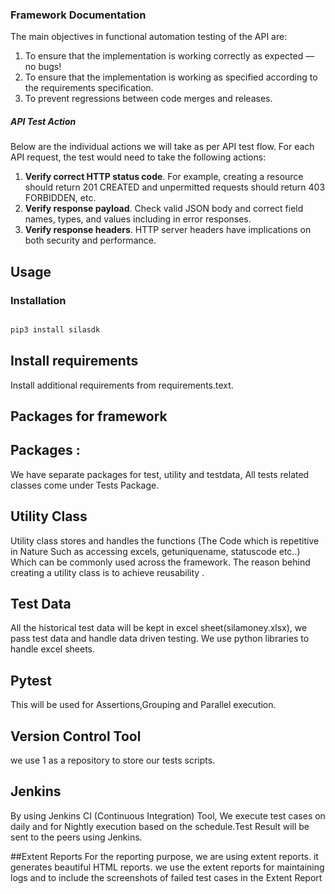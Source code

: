 ### **Framework Documentation**

The main objectives in functional automation testing of the API are: 
1. To ensure that the implementation is working correctly as expected — no bugs!
2. To ensure that the implementation is working as specified according to the requirements specification.
3. To prevent regressions between code merges and releases.

##### API Test Action
Below are the  individual actions we will take as per API test flow. For each API request, the test would need to take the following actions: 
1. **Verify correct HTTP status code**. For example, creating a resource should return 201 CREATED and unpermitted requests should return 403 FORBIDDEN, etc.
2. **Verify response payload**. Check valid JSON body and correct field names, types, and values including in error responses.
3. **Verify response headers**. HTTP server headers have implications on both security and performance.

## Usage

### Installation

```python

pip3 install silasdk

```
## Install requirements
Install additional requirements from requirements.text.

## Packages for framework

## Packages : 
We have separate packages for test, utility and testdata, All tests related classes come under Tests Package.

## Utility Class
Utility class stores and handles the functions (The Code which is repetitive in Nature Such as accessing excels, getuniquename, statuscode etc..) Which can be commonly used across the framework. The reason behind creating a utility class is to achieve reusability .

## Test Data 
All the historical test data will be kept in excel sheet(silamoney.xlsx), we pass test data and handle data driven testing. We use python libraries to handle excel sheets.

## Pytest 
This will be used for Assertions,Grouping and Parallel execution.

## Version Control Tool 
we use 1 as a repository to store our tests scripts.

## Jenkins
By using Jenkins CI (Continuous Integration) Tool, We execute test cases on daily and for Nightly execution based on the schedule.Test Result will be sent to the peers using Jenkins.

##Extent Reports 
For the reporting purpose, we are using extent reports. it generates beautiful HTML reports. we use the extent reports for maintaining logs and to include the screenshots of failed test cases in the Extent Report

